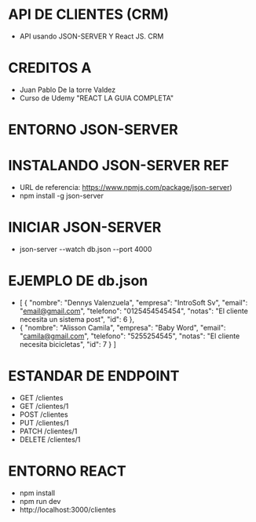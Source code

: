 # API DE CLIENTES (CRM)
- API usando JSON-SERVER Y React JS. CRM 

# CREDITOS A 
- Juan Pablo De la torre Valdez
- Curso de Udemy "REACT LA GUIA COMPLETA"


# ENTORNO JSON-SERVER
# INSTALANDO JSON-SERVER REF 
- URL de referencia: https://www.npmjs.com/package/json-server)
- npm install -g json-server
# INICIAR JSON-SERVER
- json-server --watch db.json --port 4000
# EJEMPLO DE db.json
- [
{
"nombre": "Dennys Valenzuela",
"empresa": "IntroSoft Sv",
"email": "email@gmail.com",
"telefono": "0125454545454",
"notas": "El cliente necesita un sistema post",
"id": 6
},
- {
"nombre": "Alisson Camila",
"empresa": "Baby Word",
"email": "camila@gmail.com",
"telefono": "5255254545",
"notas": "El cliente necesita bicicletas",
"id": 7
}
]
# ESTANDAR DE ENDPOINT
- GET    /clientes
- GET    /clientes/1
- POST   /clientes
- PUT    /clientes/1
- PATCH  /clientes/1
- DELETE /clientes/1

# ENTORNO REACT
- npm install
- npm run dev
- http://localhost:3000/clientes


